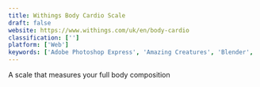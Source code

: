 ```yaml
---
title: Withings Body Cardio Scale
draft: false 
website: https://www.withings.com/uk/en/body-cardio
classification: ['']
platform: ['Web']
keywords: ['Adobe Photoshop Express', 'Amazing Creatures', 'Blender', 'Bodywhat', 'Display.land', 'FaceApp', 'Facebook 3D Photos', 'Framer Form', 'Generated.photos', 'MRRMRR', 'Manual Camera for iPhone', 'Scale 3D API', 'ShapeScale', 'Slide Camera', 'Trnio', 'VSCO Cam', 'Wakeout', 'Wolfprint 3D']
---
```

A scale that measures your full body composition